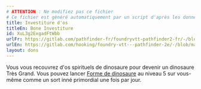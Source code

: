 ```yaml
---
# ATTENTION : Ne modifiez pas ce fichier
# Ce fichier est généré automatiquement par un script d'après les données du module Foundry VTT officiel et de sa traduction
title: Investiture d'os
titleEn: Bone Investiture
id: XuL3g2ExgadFtWbb
urlFr: https://gitlab.com/pathfinder-fr/foundryvtt-pathfinder2-fr/-/blob/master/data/feats/XuL3g2ExgadFtWbb.htm
urlEn: https://gitlab.com/hooking/foundry-vtt---pathfinder-2e/-/blob/master/packs/data/feats.db/bone-investiture.json
layout: dons
---
```

Vous vous recouvrez d'os spirituels de dinosaure pour devenir un dinosaure Très Grand. Vous pouvez lancer [Forme de dinosaure](../sorts/forme-de-dinosaure.md) au niveau 5 sur vous-même comme un sort inné primordial une fois par jour.
